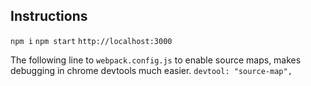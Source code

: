## Instructions
`npm i`
`npm start`
`http://localhost:3000`


The following line to `webpack.config.js` to enable source maps, makes debugging in chrome devtools much easier.
`devtool: "source-map",`

